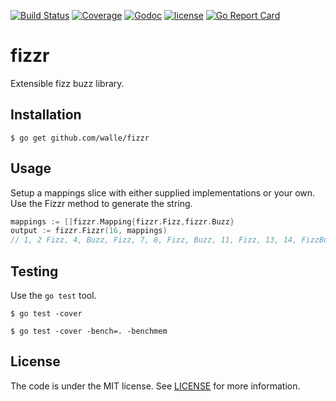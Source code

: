 [![Build Status](https://img.shields.io/travis/walle/fizzr.svg?style=flat)](https://travis-ci.org/walle/fizzr)
[![Coverage](https://img.shields.io/codecov/c/github/walle/fizzr.svg?style=flat)](https://codecov.io/github/walle/fizzr)
[![Godoc](http://img.shields.io/badge/godoc-reference-blue.svg?style=flat)](https://godoc.org/github.com/walle/fizzr)
[![license](http://img.shields.io/badge/license-MIT-red.svg?style=flat)](https://raw.githubusercontent.com/walle/fizzr/master/LICENSE)
[![Go Report Card](https://goreportcard.com/badge/github.com/walle/fizzr)](http:/goreportcard.com/report/walle/fizzr)

# fizzr

Extensible fizz buzz library.

## Installation

```shell
$ go get github.com/walle/fizzr
```

## Usage

Setup a mappings slice with either supplied implementations or your own.
Use the Fizzr method to generate the string.

```go
mappings := []fizzr.Mapping{fizzr.Fizz,fizzr.Buzz}
output := fizzr.Fizzr(16, mappings) 
// 1, 2 Fizz, 4, Buzz, Fizz, 7, 8, Fizz, Buzz, 11, Fizz, 13, 14, FizzBuzz, 16
```

## Testing

Use the `go test` tool.

```shell
$ go test -cover
```

```shell
$ go test -cover -bench=. -benchmem
```

## License

The code is under the MIT license. See [LICENSE](LICENSE) for more
information.
